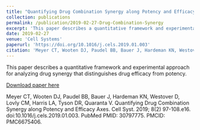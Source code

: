 ```yaml
---
title: "Quantifying Drug Combination Synergy along Potency and Efficacy Axes"
collection: publications
permalink: /publication/2019-02-27-Drug-Combination-Synergy
excerpt: 'This paper describes a quantitative framework and experimental approach for analyzing drug synergy that distinguishes drug efficacy from potency.'
date: 2019-02-27
venue: 'Cell Systems'
paperurl: 'https://doi.org/10.1016/j.cels.2019.01.003'
citation: 'Meyer CT, Wooten DJ, Paudel BB, Bauer J, Hardeman KN, Westover D, Lovly CM, Harris LA, Tyson DR, Quaranta V. Quantifying Drug Combination Synergy along Potency and Efficacy Axes. Cell Syst. 2019; 8(2) 97-108.e16. doi:10.1016/j.cels.2019.01.003. PubMed PMID: 30797775. PMCID: PMC6675406'
---
```

This paper describes a quantitative framework and experimental approach for analyzing drug synergy that distinguishes drug efficacy from potency.

[Download paper here](https://doi.org/10.1016/j.cels.2019.01.003)

Meyer CT, Wooten DJ, Paudel BB, Bauer J, Hardeman KN, Westover D, Lovly CM, Harris LA, Tyson DR, Quaranta V. Quantifying Drug Combination Synergy along Potency and Efficacy Axes. Cell Syst. 2019; 8(2) 97-108.e16. doi:10.1016/j.cels.2019.01.003. PubMed PMID: 30797775. PMCID: PMC6675406.
